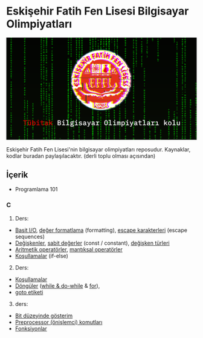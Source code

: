 <meta name="viewport" content="width=device-width, initial-scale=1">
<link rel="stylesheet" type="text/css" media="all" href="markdown.css" />

# Eskişehir Fatih Fen Lisesi Bilgisayar Olimpiyatları

<img src="assets/github-cover-orig-min.png">

Eskişehir Fatih Fen Lisesi'nin bilgisayar olimpiyatları reposudur. Kaynaklar, kodlar buradan paylaşılacaktır. (derli toplu olması açısından)

## İçerik

- Programlama 101

### C

1. Ders:

- [Basit I/O](/C-practices/1st-week/basic-io), [değer formatlama](/C-practices/1st-week/basic-io/formatlama.c) (formatting), [escape karakterleri](/C-practices/1st-week/basic-io/more_escapes.c) (escape sequences)
- [Değişkenler](/C-practices/1st-week/Variables/degiskenler.c), [sabit değerler](/C-practices/1st-week/Variables/sabit_degerler.c) (const / constant), [değişken türleri](/C-practices/1st-week/Variables/degisken_turleri.c)
- [Aritmetik operatörler](/C-practices/1st-week/Variables/aritmetik_operatorler.c), [mantıksal operatörler](/C-practices/1st-week/conditionals-part1/mantiksal_operatorler.c)
- [Koşullamalar](/C-practices/1st-week/conditionals-part1) (if-else)

2. Ders:
- [Koşullamalar](/C-practices/2nd-week/conditionals-part2)
- [Döngüler](/C-practices/2nd-week/loops) ([while & do-while]() & [for]()),
- [goto etiketi]()


3. ders:
- [Bit düzeyinde gösterim]()
- [Preprocessor (önişlemci) komutları]()
- [Fonksiyonlar]()
